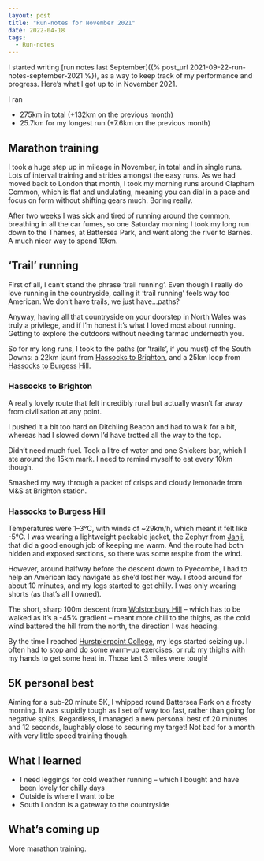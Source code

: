 ```yaml
---
layout: post
title: "Run-notes for November 2021"
date: 2022-04-18
tags:
  - Run-notes
---
```


I started writing [run notes last September]({% post_url 2021-09-22-run-notes-september-2021 %}), as a way to keep track of my performance and progress. Here’s what I got up to in November 2021.

I ran

- 275km in total (+132km on the previous month)
- 25.7km for my longest run (+7.6km on the previous month)

## Marathon training

I took a huge step up in mileage in November, in total and in single runs. Lots of interval training and strides amongst the easy runs. As we had moved back to London that month, I took my morning runs around Clapham Common, which is flat and undulating, meaning you can dial in a pace and focus on form without shifting gears much. Boring really.

After two weeks I was sick and tired of running around the common, breathing in all the car fumes, so one Saturday morning I took my long run down to the Thames, at Battersea Park, and went along the river to Barnes. A much nicer way to spend 19km.

## ‘Trail’ running

First of all, I can’t stand the phrase ‘trail running’. Even though I really do love running in the countryside, calling it ‘trail running’ feels way too American. We don’t have trails, we just have…paths?

Anyway, having all that countryside on your doorstep in North Wales was truly a privilege, and if I’m honest it’s what I loved most about running. Getting to explore the outdoors without needing tarmac underneath you.

So for my long runs, I took to the paths (or ‘trails’, if you must) of the South Downs: a 22km jaunt from [Hassocks to Brighton](https://www.strava.com/activities/6282639698), and a 25km loop from [Hassocks to Burgess Hill](https://www.strava.com/activities/6317655437).

### Hassocks to Brighton

A really lovely route that felt incredibly rural but actually wasn’t far away from civilisation at any point.

I pushed it a bit too hard on Ditchling Beacon and had to walk for a bit, whereas had I slowed down I’d have trotted all the way to the top.

Didn’t need much fuel. Took a litre of water and one Snickers bar, which I ate around the 15km mark. I need to remind myself to eat every 10km though.

Smashed my way through a packet of crisps and cloudy lemonade from M&S at Brighton station.

### Hassocks to Burgess Hill

Temperatures were 1–3℃, with winds of ~29km/h, which meant it felt like -5℃. I was wearing a lightweight packable jacket, the Zephyr from [Janji](https://uk.janji.com), that did a good enough job of keeping me warm. And the route had both hidden and exposed sections, so there was some respite from the wind.

However, around halfway before the descent down to Pyecombe, I had to help an American lady navigate as she’d lost her way. I stood around for about 10 minutes, and my legs started to get chilly. I was only wearing shorts (as that’s all I owned).

The short, sharp 100m descent from [Wolstonbury Hill](https://en.wikipedia.org/wiki/Wolstonbury_Hill) – which has to be walked as it’s a -45% gradient – meant more chill to the thighs, as the cold wind battered the hill from the north, the direction I was heading.

By the time I reached [Hurstpierpoint College](https://en.wikipedia.org/wiki/Hurstpierpoint_College), my legs started seizing up. I often had to stop and do some warm-up exercises, or rub my thighs with my hands to get some heat in. Those last 3 miles were tough!

## 5K personal best

Aiming for a sub-20 minute 5K, I whipped round Battersea Park on a frosty morning. It was stupidly tough as I set off way too fast, rather than going for negative splits. Regardless, I managed a new personal best of 20 minutes and 12 seconds, laughably close to securing my target! Not bad for a month with very little speed training though.

## What I learned

- I need leggings for cold weather running – which I bought and have been lovely for chilly days
- Outside is where I want to be
- South London is a gateway to the countryside

## What’s coming up

More marathon training.
